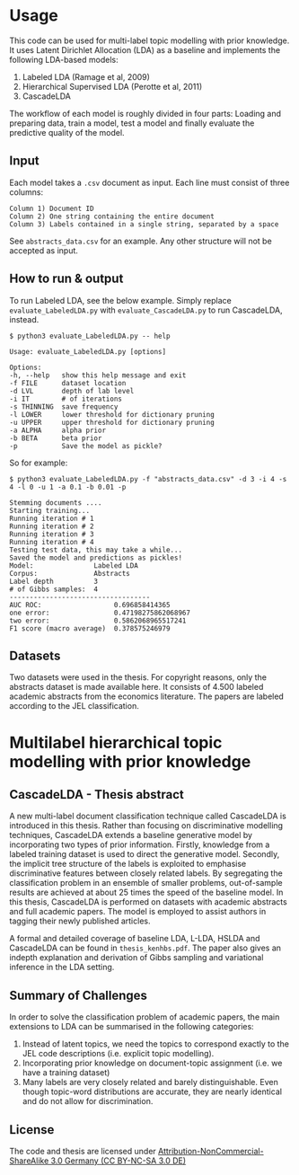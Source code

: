 # Usage
This code can be used for multi-label topic modelling with prior knowledge. It uses Latent Dirichlet Allocation (LDA) as a baseline and implements the following LDA-based models:

1) Labeled LDA (Ramage et al, 2009)
2) Hierarchical Supervised LDA (Perotte et al, 2011)
3) CascadeLDA

The workflow of each model is roughly divided in four parts: Loading and preparing data, train a model, test a model and finally evaluate the predictive quality of the model. 

## Input

Each model takes a `.csv` document as input. Each line must consist of three columns: 

    Column 1) Document ID
    Column 2) One string containing the entire document
    Column 3) Labels contained in a single string, separated by a space

See `abstracts_data.csv` for an example. Any other structure will not be accepted as input.

## How to run \& output

To run Labeled LDA, see the below example. Simply replace `evaluate_LabeledLDA.py` with `evaluate_CascadeLDA.py` to run CascadeLDA, instead. 


```
$ python3 evaluate_LabeledLDA.py -- help

Usage: evaluate_LabeledLDA.py [options]

Options:
-h, --help   show this help message and exit
-f FILE      dataset location
-d LVL       depth of lab level
-i IT        # of iterations
-s THINNING  save frequency
-l LOWER     lower threshold for dictionary pruning
-u UPPER     upper threshold for dictionary pruning
-a ALPHA     alpha prior
-b BETA      beta prior
-p           Save the model as pickle?

```

So for example:

```
$ python3 evaluate_LabeledLDA.py -f "abstracts_data.csv" -d 3 -i 4 -s 4 -l 0 -u 1 -a 0.1 -b 0.01 -p

Stemming documents ....
Starting training...
Running iteration # 1 
Running iteration # 2 
Running iteration # 3 
Running iteration # 4 
Testing test data, this may take a while...
Saved the model and predictions as pickles!
Model:               Labeled LDA
Corpus:              Abstracts
Label depth          3
# of Gibbs samples:  4
-----------------------------------
AUC ROC:                  0.696858414365
one error:                0.47198275862068967
two error:                0.5862068965517241
F1 score (macro average)  0.378575246979

```

## Datasets

Two datasets were used in the thesis. For copyright reasons, only the abstracts dataset is made available here. It consists of 4.500 labeled academic abstracts from the economics literature. The papers are labeled according to the JEL classification. 


# Multilabel hierarchical topic modelling with prior knowledge

## CascadeLDA - Thesis abstract

A new multi-label document classification technique called CascadeLDA is introduced
in this thesis. Rather than focusing on discriminative modelling techniques, CascadeLDA
extends a baseline generative model by incorporating two types of prior information.
Firstly, knowledge from a labeled training dataset is used to direct the generative model.
Secondly, the implicit tree structure of the labels is exploited to emphasise discriminative
features between closely related labels. By segregating the classification problem in an
ensemble of smaller problems, out-of-sample results are achieved at about 25 times the
speed of the baseline model. In this thesis, CascadeLDA is performed on datasets with
academic abstracts and full academic papers. The model is employed to assist authors in
tagging their newly published articles.

A formal and detailed coverage of baseline LDA, L-LDA, HSLDA and CascadeLDA can be found in `thesis_kenhbs.pdf`. The paper also gives an indepth explanation and derivation of Gibbs sampling and variational inference in the LDA setting. 


## Summary of Challenges

In order to solve the classification problem of academic papers, the main extensions to LDA can be summarised in the following categories: 

1) Instead of latent topics, we need the topics to correspond exactly to the JEL code descriptions (i.e. explicit topic modelling).
2) Incorporating prior knowledge on document-topic assignment (i.e. we have a training dataset)
3) Many labels are very closely related and barely distinguishable. Even though topic-word distributions are accurate, they are nearly identical and do not allow for discrimination.

## License

The code and thesis are licensed under <a href="https://creativecommons.org/licenses/by-nc-sa/3.0/de/deed.en"> Attribution-NonCommercial-ShareAlike 3.0 Germany (CC BY-NC-SA 3.0 DE) </a>
